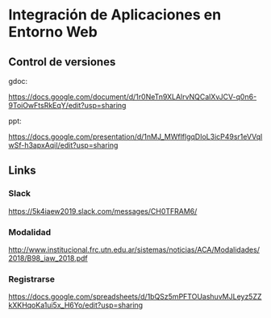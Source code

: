 # Integración de Aplicaciones en Entorno Web

## Control de versiones

gdoc:

https://docs.google.com/document/d/1r0NeTn9XLAlrvNQCalXvJCV-q0n6-9ToiOwFtsRkEqY/edit?usp=sharing

ppt:

https://docs.google.com/presentation/d/1nMJ_MWflflgqDIoL3icP49sr1eVVqlwSf-h3apxAqiI/edit?usp=sharing

## Links 
### Slack

https://5k4iaew2019.slack.com/messages/CH0TFRAM6/

### Modalidad

http://www.institucional.frc.utn.edu.ar/sistemas/noticias/ACA/Modalidades/2018/B98_iaw_2018.pdf

### Registrarse

https://docs.google.com/spreadsheets/d/1bQSz5mPFTOUashuvMJLeyz5ZZkXKHqoKa1ui5x_H6Yo/edit?usp=sharing
